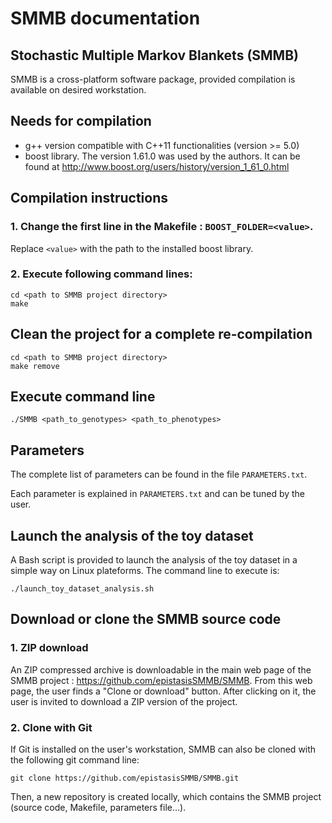 # SMMB documentation
## Stochastic Multiple Markov Blankets (SMMB)
SMMB is a cross-platform software package, provided compilation is available on desired workstation.

## Needs for compilation
* g++ version compatible with C++11 functionalities (version >= 5.0)
* boost library. The version 1.61.0 was used by the authors. It can be found at http://www.boost.org/users/history/version_1_61_0.html

## Compilation instructions
### 1. Change the first line in the Makefile : `BOOST_FOLDER=<value>`.
Replace `<value>` with the path to the installed boost library.

### 2. Execute following command lines:
    cd <path to SMMB project directory>
    make
    
## Clean the project for a complete re-compilation
    cd <path to SMMB project directory>
    make remove

## Execute command line
    ./SMMB <path_to_genotypes> <path_to_phenotypes>

## Parameters
The complete list of parameters can be found in the file `PARAMETERS.txt`.

Each parameter is explained in `PARAMETERS.txt` and can be tuned by the user.

## Launch the analysis of the toy dataset
A Bash script is provided to launch the analysis of the toy dataset in a simple way on Linux plateforms.
The command line to execute is:

    ./launch_toy_dataset_analysis.sh

## Download or clone the SMMB source code
### 1. ZIP download 
An ZIP compressed archive is downloadable in the main web page of the SMMB project : https://github.com/epistasisSMMB/SMMB.
From this web page, the user finds a "Clone or download" button. After clicking on it, the user is invited to download a ZIP version of the project.

### 2. Clone with Git
If Git is installed on the user's workstation, SMMB can also be cloned with the following git command line:

    git clone https://github.com/epistasisSMMB/SMMB.git

Then, a new repository is created locally, which contains the SMMB project (source code, Makefile, parameters file...).
